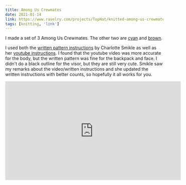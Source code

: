 ```yaml
---
title: Among Us Crewmates
date: 2021-01-14
link: https://www.ravelry.com/projects/TopHat/knitted-among-us-crewmate
tags: [knitting, 'link']
---
```

I made a set of 3 Among Us Crewmates. The other two are [cyan](https://www.ravelry.com/projects/TopHat/knitted-among-us-crewmate-6) 
and [brown](https://www.ravelry.com/projects/TopHat/knitted-among-us-crewmate-5).

I used both the [written pattern instructions](https://www.smiklegoesknitting.com/post/among-us-crewmate-free-knitting-pattern) 
by Charlotte Smikle as well as her [youtube instructions](https://www.youtube.com/watch?v=l3IjTu5ZTSc&t=11s). I found that the youtube
video was more accurate for the body, but the written pattern was fine for the backpack and face. I didn't do a black outline
for the visor, but they are still very cute. Smikle saw my remarks about the video/written instructions and she updated the
written instructions with better counts, so hopefully it all works for you.

<iframe width="560" height="315" src="https://www.youtube.com/embed/l3IjTu5ZTSc" frameborder="0" allow="accelerometer; autoplay; clipboard-write; encrypted-media; gyroscope; picture-in-picture" allowfullscreen></iframe>
